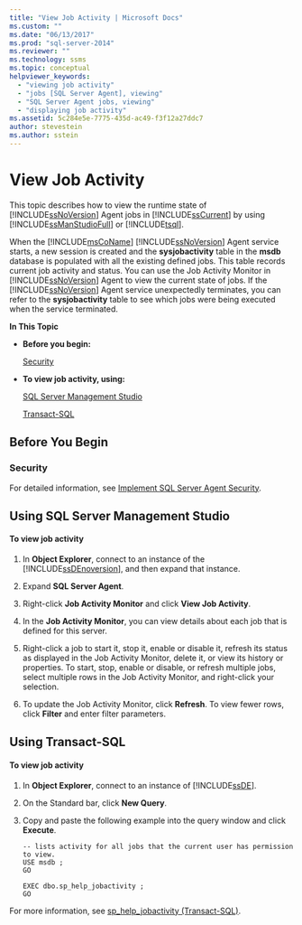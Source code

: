 ```yaml
---
title: "View Job Activity | Microsoft Docs"
ms.custom: ""
ms.date: "06/13/2017"
ms.prod: "sql-server-2014"
ms.reviewer: ""
ms.technology: ssms
ms.topic: conceptual
helpviewer_keywords: 
  - "viewing job activity"
  - "jobs [SQL Server Agent], viewing"
  - "SQL Server Agent jobs, viewing"
  - "displaying job activity"
ms.assetid: 5c284e5e-7775-435d-ac49-f3f12a27ddc7
author: stevestein
ms.author: sstein
---
```

# View Job Activity
  This topic describes how to view the runtime state of [!INCLUDE[ssNoVersion](../../includes/ssnoversion-md.md)] Agent jobs in [!INCLUDE[ssCurrent](../../includes/sscurrent-md.md)] by using [!INCLUDE[ssManStudioFull](../../includes/ssmanstudiofull-md.md)] or [!INCLUDE[tsql](../../includes/tsql-md.md)].  
  
 When the [!INCLUDE[msCoName](../../includes/msconame-md.md)] [!INCLUDE[ssNoVersion](../../includes/ssnoversion-md.md)] Agent service starts, a new session is created and the **sysjobactivity** table in the **msdb** database is populated with all the existing defined jobs. This table records current job activity and status. You can use the Job Activity Monitor in [!INCLUDE[ssNoVersion](../../includes/ssnoversion-md.md)] Agent to view the current state of jobs. If the [!INCLUDE[ssNoVersion](../../includes/ssnoversion-md.md)] Agent service unexpectedly terminates, you can refer to the **sysjobactivity** table to see which jobs were being executed when the service terminated.  
  
 **In This Topic**  
  
-   **Before you begin:**  
  
     [Security](#Security)  
  
-   **To view job activity, using:**  
  
     [SQL Server Management Studio](#SSMS)  
  
     [Transact-SQL](#TSQL)  
  
## Before You Begin  
  
###  <a name="Security"></a> Security  
 For detailed information, see [Implement SQL Server Agent Security](implement-sql-server-agent-security.md).  
  
##  <a name="SSMS"></a> Using SQL Server Management Studio  
  
#### To view job activity  
  
1.  In **Object Explorer**, connect to an instance of the [!INCLUDE[ssDEnoversion](../../includes/ssdenoversion-md.md)], and then expand that instance.  
  
2.  Expand **SQL Server Agent**.  
  
3.  Right-click **Job Activity Monitor** and click **View Job Activity**.  
  
4.  In the **Job Activity Monitor**, you can view details about each job that is defined for this server.  
  
5.  Right-click a job to start it, stop it, enable or disable it, refresh its status as displayed in the Job Activity Monitor, delete it, or view its history or properties.  To start, stop, enable or disable, or refresh multiple jobs, select multiple rows in the Job Activity Monitor, and right-click your selection.  
  
6.  To update the Job Activity Monitor, click **Refresh**. To view fewer rows, click **Filter** and enter filter parameters.  
  
##  <a name="TSQL"></a> Using Transact-SQL  
  
#### To view job activity  
  
1.  In **Object Explorer**, connect to an instance of [!INCLUDE[ssDE](../../includes/ssde-md.md)].  
  
2.  On the Standard bar, click **New Query**.  
  
3.  Copy and paste the following example into the query window and click **Execute**.  
  
    ```  
    -- lists activity for all jobs that the current user has permission to view.  
    USE msdb ;  
    GO  
  
    EXEC dbo.sp_help_jobactivity ;  
    GO  
    ```  
  
 For more information, see [sp_help_jobactivity &#40;Transact-SQL&#41;](/sql/relational-databases/system-stored-procedures/sp-help-jobactivity-transact-sql).  
  
  
